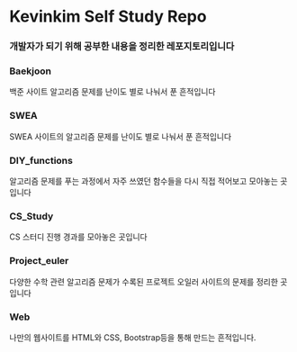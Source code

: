# Kevinkim Self Study Repo



### 개발자가 되기 위해 공부한 내용을 정리한 레포지토리입니다



### Baekjoon

백준 사이트 알고리즘 문제를 난이도 별로 나눠서 푼 흔적입니다



### SWEA

SWEA 사이트의 알고리즘 문제를 난이도 별로 나눠서 푼 흔적입니다



### DIY_functions

알고리즘 문제를 푸는 과정에서 자주 쓰였던 함수들을 다시 직접 적어보고 모아놓는 곳입니다 



### CS_Study

CS 스터디 진행 경과를 모아놓은 곳입니다



### Project_euler

다양한 수학 관련 알고리즘 문제가 수록된 프로젝트 오일러 사이트의 문제를 정리한 곳입니다



### Web

나만의 웹사이트를 HTML와 CSS, Bootstrap등을 통해 만드는 흔적입니다.

